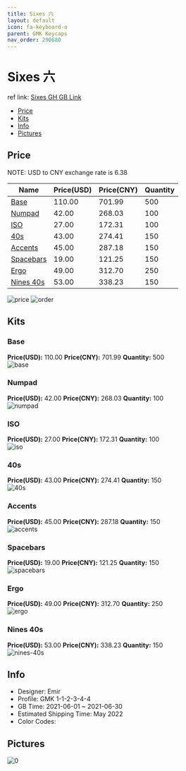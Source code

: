 ```yaml
---
title: Sixes 六
layout: default
icon: fa-keyboard-o
parent: GMK Keycaps
nav_order: 290680
---
```


# Sixes 六

ref link: [Sixes GH GB Link](https://geekhack.org/index.php?topic=113126.0)

* [Price](#price)
* [Kits](#kits)
* [Info](#info)
* [Pictures](#pictures)

## Price

NOTE: USD to CNY exchange rate is 6.38

| Name          | Price(USD)   |  Price(CNY) | Quantity |
| ------------- | ------------ |  ---------- | -------- |
|[Base](#base)|110.00|701.99|500|
|[Numpad](#numpad)|42.00|268.03|100|
|[ISO](#iso)|27.00|172.31|100|
|[40s](#40s)|43.00|274.41|150|
|[Accents](#accents)|45.00|287.18|150|
|[Spacebars](#spacebars)|19.00|121.25|150|
|[Ergo](#ergo)|49.00|312.70|250|
|[Nines 40s](#nines-40s)|53.00|338.23|150|

<img src="{{ 'assets/images/gmk-keycaps/Sixes/price.png' | relative_url }}" alt="price" class="image featured">
<img src="{{ 'assets/images/gmk-keycaps/Sixes/order.png' | relative_url }}" alt="order" class="image featured">

## Kits
### Base  
**Price(USD):** 110.00	**Price(CNY):** 701.99	**Quantity:** 500  
<img src="{{ 'assets/images/gmk-keycaps/Sixes/kits_pics/base.jpg' | relative_url }}" alt="base" class="image featured">

### Numpad  
**Price(USD):** 42.00	**Price(CNY):** 268.03	**Quantity:** 100  
<img src="{{ 'assets/images/gmk-keycaps/Sixes/kits_pics/numpad.jpg' | relative_url }}" alt="numpad" class="image featured">

### ISO  
**Price(USD):** 27.00	**Price(CNY):** 172.31	**Quantity:** 100  
<img src="{{ 'assets/images/gmk-keycaps/Sixes/kits_pics/iso.jpg' | relative_url }}" alt="iso" class="image featured">

### 40s  
**Price(USD):** 43.00	**Price(CNY):** 274.41	**Quantity:** 150  
<img src="{{ 'assets/images/gmk-keycaps/Sixes/kits_pics/40s.jpg' | relative_url }}" alt="40s" class="image featured">

### Accents  
**Price(USD):** 45.00	**Price(CNY):** 287.18	**Quantity:** 150  
<img src="{{ 'assets/images/gmk-keycaps/Sixes/kits_pics/accents.jpg' | relative_url }}" alt="accents" class="image featured">

### Spacebars  
**Price(USD):** 19.00	**Price(CNY):** 121.25	**Quantity:** 150  
<img src="{{ 'assets/images/gmk-keycaps/Sixes/kits_pics/spacebars.jpg' | relative_url }}" alt="spacebars" class="image featured">

### Ergo  
**Price(USD):** 49.00	**Price(CNY):** 312.70	**Quantity:** 250  
<img src="{{ 'assets/images/gmk-keycaps/Sixes/kits_pics/ergo.png' | relative_url }}" alt="ergo" class="image featured">

### Nines 40s  
**Price(USD):** 53.00	**Price(CNY):** 338.23	**Quantity:** 150  
<img src="{{ 'assets/images/gmk-keycaps/Sixes/kits_pics/nines-40s.jpg' | relative_url }}" alt="nines-40s" class="image featured">

## Info
* Designer: Emir  
* Profile: GMK 1-1-2-3-4-4  
* GB Time: 2021-06-01 ~ 2021-06-30  
* Estimated Shipping Time: May 2022  
* Color Codes:  


## Pictures  
<img src="{{ 'assets/images/gmk-keycaps/Sixes/rendering_pics/0.jpg' | relative_url }}" alt="0" class="image featured">
